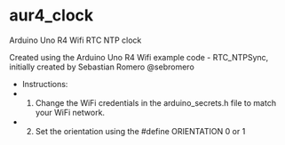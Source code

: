 # aur4_clock

Arduino Uno R4 Wifi RTC NTP clock

Created using the Arduino Uno R4 Wifi example code - RTC_NTPSync, initially created by Sebastian Romero @sebromero  

 * Instructions:
 * 1. Change the WiFi credentials in the arduino_secrets.h file to match your WiFi network.
 * 2. Set the orientation using the #define ORIENTATION 0 or 1
